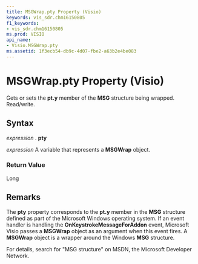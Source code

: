 ```yaml
---
title: MSGWrap.pty Property (Visio)
keywords: vis_sdr.chm16150805
f1_keywords:
- vis_sdr.chm16150805
ms.prod: VISIO
api_name:
- Visio.MSGWrap.pty
ms.assetid: 1f3ecb54-db9c-4d07-fbe2-a63b2e4be083
---
```



# MSGWrap.pty Property (Visio)

Gets or sets the  **pt.y** member of the **MSG** structure being wrapped. Read/write.


## Syntax

 _expression_ . **pty**

 _expression_ A variable that represents a **MSGWrap** object.


### Return Value

Long


## Remarks

The  **pty** property corresponds to the **pt.y** member in the **MSG** structure defined as part of the Microsoft Windows operating system. If an event handler is handling the **OnKeystrokeMessageForAddon** event, Microsoft Visio passes a **MSGWrap** object as an argument when this event fires. A **MSGWrap** object is a wrapper around the Windows **MSG** structure.

For details, search for "MSG structure" on MSDN, the Microsoft Developer Network.


